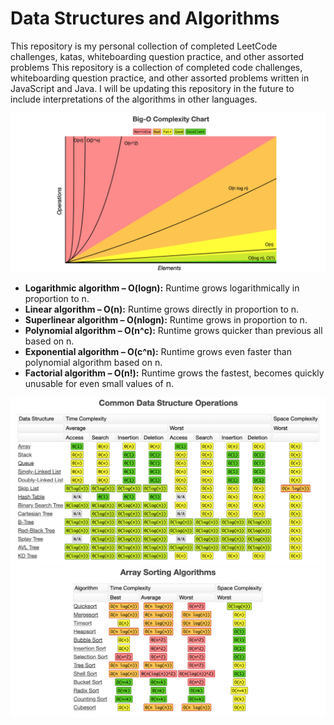 # Data Structures and Algorithms  
This repository is my personal collection of completed LeetCode challenges, katas, whiteboarding question practice, and other assorted problems This repository is a collection of completed code challenges, whiteboarding question practice, and other assorted problems written in JavaScript and Java. I will be updating this repository in the future to include interpretations of the algorithms in other languages.  

![](BigO/bigO_chat.jpg)

- __Logarithmic algorithm – O(logn):__ Runtime grows logarithmically in proportion to n.
- __Linear algorithm – O(n):__ Runtime grows directly in proportion to n.
- __Superlinear algorithm – O(nlogn):__ Runtime grows in proportion to n.
- __Polynomial algorithm – O(n^c):__ Runtime grows quicker than previous all based on n.
- __Exponential algorithm – O(c^n):__ Runtime grows even faster than polynomial algorithm based on n.
- __Factorial algorithm – O(n!):__ Runtime grows the fastest, becomes quickly unusable for even small values of n.

![](BigO/ds_operations_bigO.jpg)  
![](BigO/array_sorting_bigO.jpg) 
